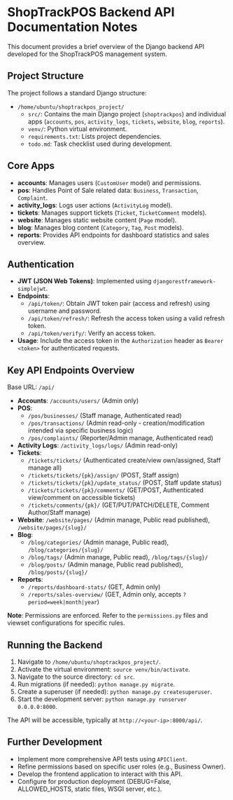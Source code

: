 # ShopTrackPOS Backend API Documentation Notes

This document provides a brief overview of the Django backend API developed for the ShopTrackPOS management system.

## Project Structure

The project follows a standard Django structure:

- `/home/ubuntu/shoptrackpos_project/`
  - `src/`: Contains the main Django project (`shoptrackpos`) and individual apps (`accounts`, `pos`, `activity_logs`, `tickets`, `website`, `blog`, `reports`).
  - `venv/`: Python virtual environment.
  - `requirements.txt`: Lists project dependencies.
  - `todo.md`: Task checklist used during development.

## Core Apps

- **accounts**: Manages users (`CustomUser` model) and permissions.
- **pos**: Handles Point of Sale related data: `Business`, `Transaction`, `Complaint`.
- **activity_logs**: Logs user actions (`ActivityLog` model).
- **tickets**: Manages support tickets (`Ticket`, `TicketComment` models).
- **website**: Manages static website content (`Page` model).
- **blog**: Manages blog content (`Category`, `Tag`, `Post` models).
- **reports**: Provides API endpoints for dashboard statistics and sales overview.

## Authentication

- **JWT (JSON Web Tokens)**: Implemented using `djangorestframework-simplejwt`.
- **Endpoints**:
  - `/api/token/`: Obtain JWT token pair (access and refresh) using username and password.
  - `/api/token/refresh/`: Refresh the access token using a valid refresh token.
  - `/api/token/verify/`: Verify an access token.
- **Usage**: Include the access token in the `Authorization` header as `Bearer <token>` for authenticated requests.

## Key API Endpoints Overview

Base URL: `/api/`

- **Accounts**: `/accounts/users/` (Admin only)
- **POS**:
  - `/pos/businesses/` (Staff manage, Authenticated read)
  - `/pos/transactions/` (Admin read-only - creation/modification intended via specific business logic)
  - `/pos/complaints/` (Reporter/Admin manage, Authenticated read)
- **Activity Logs**: `/activity_logs/logs/` (Admin read-only)
- **Tickets**:
  - `/tickets/tickets/` (Authenticated create/view own/assigned, Staff manage all)
  - `/tickets/tickets/{pk}/assign/` (POST, Staff assign)
  - `/tickets/tickets/{pk}/update_status/` (POST, Staff update status)
  - `/tickets/tickets/{pk}/comments/` (GET/POST, Authenticated view/comment on accessible tickets)
  - `/tickets/comments/{pk}/` (GET/PUT/PATCH/DELETE, Comment Author/Staff manage)
- **Website**: `/website/pages/` (Admin manage, Public read published), `/website/pages/{slug}/`
- **Blog**:
  - `/blog/categories/` (Admin manage, Public read), `/blog/categories/{slug}/`
  - `/blog/tags/` (Admin manage, Public read), `/blog/tags/{slug}/`
  - `/blog/posts/` (Admin manage, Public read published), `/blog/posts/{slug}/`
- **Reports**:
  - `/reports/dashboard-stats/` (GET, Admin only)
  - `/reports/sales-overview/` (GET, Admin only, accepts `?period=week|month|year`)

**Note**: Permissions are enforced. Refer to the `permissions.py` files and viewset configurations for specific rules.

## Running the Backend

1.  Navigate to `/home/ubuntu/shoptrackpos_project/`.
2.  Activate the virtual environment: `source venv/bin/activate`.
3.  Navigate to the source directory: `cd src`.
4.  Run migrations (if needed): `python manage.py migrate`.
5.  Create a superuser (if needed): `python manage.py createsuperuser`.
6.  Start the development server: `python manage.py runserver 0.0.0.0:8000`.

The API will be accessible, typically at `http://<your-ip>:8000/api/`.

## Further Development

- Implement more comprehensive API tests using `APIClient`.
- Refine permissions based on specific user roles (e.g., Business Owner).
- Develop the frontend application to interact with this API.
- Configure for production deployment (DEBUG=False, ALLOWED_HOSTS, static files, WSGI server, etc.).

